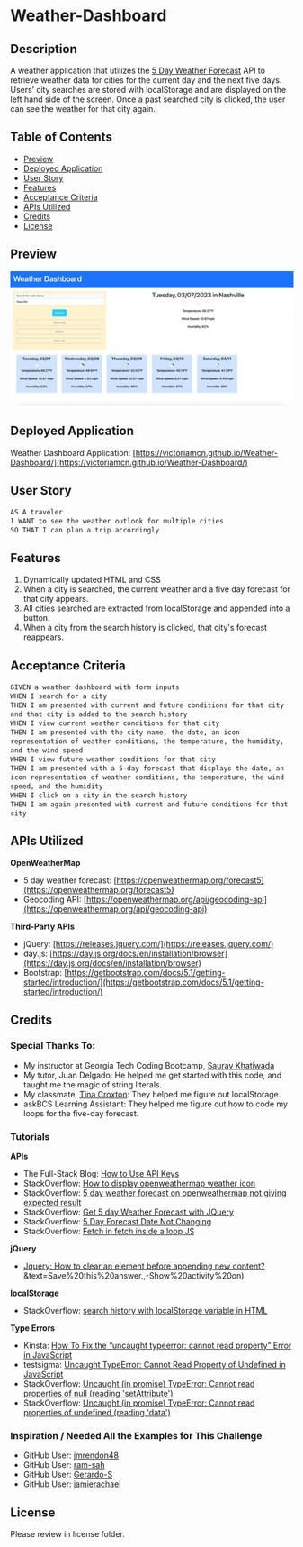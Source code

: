 # Weather-Dashboard

## Description

A weather application that utilizes the [5 Day Weather Forecast](https://openweathermap.org/forecast5) API to retrieve weather data for cities for the current day and the next five days. Users’ city searches are stored with localStorage and are displayed on the left hand side of the screen. Once a past searched city is clicked, the user can see the weather for that city again.

## Table of Contents
- [Preview](#preview)
- [Deployed Application](#deployed-application)
- [User Story](#user-story)
- [Features](#features)
- [Acceptance Criteria](#acceptance-criteria)
- [APIs Utilized](#apis-utilized)
- [Credits](#credits)
- [License](#license)

## Preview

![static image of aweather application that displays the current day's and the five following days' forecast](./assets/images/weatherpreview.png)

## Deployed Application

Weather Dashboard Application: [https://victoriamcn.github.io/Weather-Dashboard/](https://victoriamcn.github.io/Weather-Dashboard/)


## User Story

```
AS A traveler
I WANT to see the weather outlook for multiple cities
SO THAT I can plan a trip accordingly
```

## Features

1. Dynamically updated HTML and CSS
2. When a city is searched, the current weather and a five day forecast for that city appears.
3. All cities searched are extracted from localStorage and appended into a button.
4. When a city from the search history is clicked, that city's forecast reappears.

## Acceptance Criteria

```
GIVEN a weather dashboard with form inputs
WHEN I search for a city
THEN I am presented with current and future conditions for that city and that city is added to the search history
WHEN I view current weather conditions for that city
THEN I am presented with the city name, the date, an icon representation of weather conditions, the temperature, the humidity, and the wind speed
WHEN I view future weather conditions for that city
THEN I am presented with a 5-day forecast that displays the date, an icon representation of weather conditions, the temperature, the wind speed, and the humidity
WHEN I click on a city in the search history
THEN I am again presented with current and future conditions for that city
```
## APIs Utilized

**OpenWeatherMap**
- 5 day weather forecast: [https://openweathermap.org/forecast5](https://openweathermap.org/forecast5)
- Geocoding API: [https://openweathermap.org/api/geocoding-api](https://openweathermap.org/api/geocoding-api)

**Third-Party APIs**
- jQuery: [https://releases.jquery.com/](https://releases.jquery.com/)
- day.js: [https://day.js.org/docs/en/installation/browser](https://day.js.org/docs/en/installation/browser)
- Bootstrap: [https://getbootstrap.com/docs/5.1/getting-started/introduction/](https://getbootstrap.com/docs/5.1/getting-started/introduction/)

## Credits

### Special Thanks To:
- My instructor at Georgia Tech Coding Bootcamp, [Saurav Khatiwada](https://github.com/khatiwadasaurav)
- My tutor, Juan Delgado: He helped me get started with this code, and taught me the magic of string literals.
- My classmate, [Tina Croxton](https://github.com/TinaTheDev91/Weather-Dashboard): They helped me figure out localStorage.
- askBCS Learning Assistant: They helped me figure out how to code my loops for the five-day forecast.

### Tutorials

**APIs**
- The Full-Stack Blog: [How to Use API Keys](https://coding-boot-camp.github.io/full-stack/apis/how-to-use-api-keys)
- StackOverflow: [How to display openweathermap weather icon](https://stackoverflow.com/questions/44177417/how-to-display-openweathermap-weather-icon)
- StackOverflow: [5 day weather forecast on openweathermap not giving expected result](https://stackoverflow.com/questions/63222396/5-day-weather-forecast-on-openweathermap-not-giving-expected-result)
- StackOverflow: [Get 5 day Weather Forecast with JQuery](https://stackoverflow.com/questions/61417301/get-5-day-weather-forecast-with-jquery)
- StackOverflow: [5 Day Forecast Date Not Changing](https://stackoverflow.com/questions/63111463/5-day-forecast-date-not-changing)
- StackOverflow: [Fetch in fetch inside a loop JS](https://stackoverflow.com/questions/60710423/fetch-in-fetch-inside-a-loop-js)

**jQuery**
- [Jquery: How to clear an element before appending new content?](https://stackoverflow.com/questions/13822322/jquery-how-to-clear-an-element-before-appending-new-content#:~:text=You%20can%20use%20.,()%20in%20one%20line%20%3A)&text=Save%20this%20answer.,-Show%20activity%20on)

**localStorage**
- StackOverflow: [search history with localStorage variable in HTML](https://stackoverflow.com/questions/20791533/search-history-with-localstorage-variable-in-html)

**Type Errors**
- Kinsta: [How To Fix the “uncaught typeerror: cannot read property” Error in JavaScript](https://kinsta.com/knowledgebase/uncaught-typeerror-cannot-read-property/)
- testsigma: [Uncaught TypeError: Cannot Read Property of Undefined in JavaScript](https://testsigma.com/blog/uncaught-typeerror-in-javascript/#How_to_fix_uncaught_TypeError)
- StackOverflow: [Uncaught (in promise) TypeError: Cannot read properties of null (reading 'setAttribute')](https://stackoverflow.com/questions/73779528/uncaught-in-promise-typeerror-cannot-read-properties-of-null-reading-setatt)
- StackOverflow: [Uncaught (in promise) TypeError: Cannot read properties of undefined (reading 'data')](https://stackoverflow.com/questions/70625340/uncaught-in-promise-typeerror-cannot-read-properties-of-undefined-reading-d)


### Inspiration / Needed All the Examples for This Challenge
- GitHub User: [jmrendon48](https://github.com/jmrendon48/weather-dashboard-6/blob/main/Assets/js/script.js)
- GitHub User: [ram-sah](https://github.com/ram-sah/Weather-Dashboard/blob/master/Assets/script.js)
- GitHub User: [Gerardo-S](https://github.com/Gerardo-S/5-Day_Forecast/blob/master/app.js)
- GitHub User: [jamierachael](https://github.com/jamierachael/Weather-Dashboard/blob/master/script.js)

## License
Please review in license folder.
